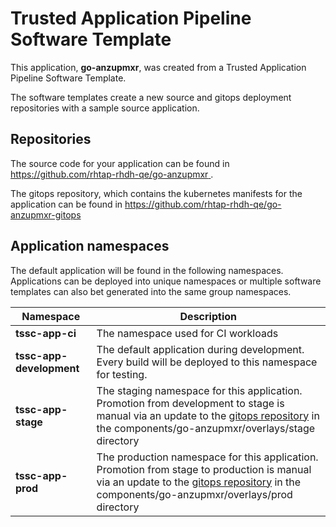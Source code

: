 # Trusted Application Pipeline Software Template

This application, **go-anzupmxr**, was created from a Trusted Application Pipeline Software Template.

The software templates create a new source and gitops deployment repositories with a sample source application. 

## Repositories

The source code for your application can be found in [https://github.com/rhtap-rhdh-qe/go-anzupmxr ](https://github.com/rhtap-rhdh-qe/go-anzupmxr ).
 
The gitops repository, which contains the kubernetes manifests for the application can be found in 
[https://github.com/rhtap-rhdh-qe/go-anzupmxr-gitops ](https://github.com/rhtap-rhdh-qe/go-anzupmxr-gitops ) 

## Application namespaces 

The default application will be found in the following namespaces. Applications can be deployed into unique namespaces or multiple software templates can also bet generated into the same group namespaces.  

|  Namespace   |  Description   |  
| -------- | -------- |
| **tssc-app-ci** | The namespace used for CI workloads |
| **tssc-app-development** | The default application during development. Every build will be deployed to this namespace for testing. |
| **tssc-app-stage** | The staging namespace for this application. Promotion from development to stage is manual via an update to the [gitops repository](https://github.com/rhtap-rhdh-qe/go-anzupmxr-gitops ) in the components/go-anzupmxr/overlays/stage directory |
| **tssc-app-prod** | The production namespace for this application. Promotion from stage to production is manual via an update to the [gitops repository](https://github.com/rhtap-rhdh-qe/go-anzupmxr-gitops ) in the components/go-anzupmxr/overlays/prod directory |